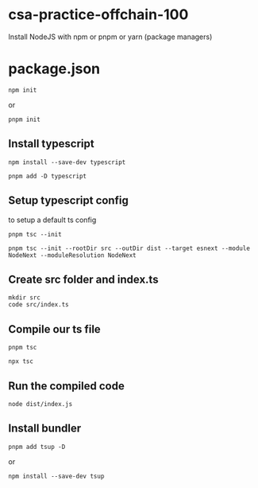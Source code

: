 # csa-practice-offchain-100

Install NodeJS with npm or pnpm or yarn (package managers)

# package.json
```
npm init
```
or
```
pnpm init
```

## Install typescript
```
npm install --save-dev typescript
```
```
pnpm add -D typescript
```

## Setup typescript config
to setup a default ts config
```
pnpm tsc --init
```

```
pnpm tsc --init --rootDir src --outDir dist --target esnext --module NodeNext --moduleResolution NodeNext
```

## Create src folder and index.ts
```
mkdir src 
code src/index.ts
```

## Compile our ts file
```
pnpm tsc
```
```
npx tsc
```

## Run the compiled code
```
node dist/index.js
```


## Install bundler
```
pnpm add tsup -D
```
or
```
npm install --save-dev tsup
```